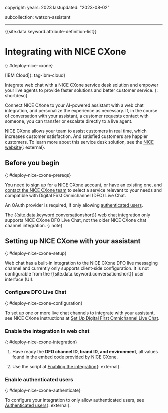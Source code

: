 copyright:
  years: 2023
lastupdated: "2023-08-02"

subcollection: watson-assistant

---
{{site.data.keyword.attribute-definition-list}}


# Integrating with NICE CXone
{: #deploy-nice-cxone}

[IBM Cloud]{: tag-ibm-cloud}

Integrate web chat with a NICE CXone service desk solution and empower your live agents to provide faster solutions and better customer service.
{: shortdesc}

Connect NICE CXone to your AI-powered assistant with a web chat integration, and personalize the experience as necessary. If, in the course of conversation with your assistant, a customer requests contact with someone, you can transfer or escalate directly to a live agent.

NICE CXone allows your team to assist customers in real time, which increases customer satisfaction. And satisfied customers are happier customers. To learn more about this service desk solution, see the [NICE website](https://www.nice.com/solutions/omnichannel-customer-service){: external}.

## Before you begin
{: #deploy-nice-cxone-prereqs}

You need to sign up for a NICE CXone account, or have an existing one, and [contact the NICE CXone team](https://www.nice.com/contact-us) to select a service relevant to your needs and compatible with Digital First Omnichannel (DFO) Live Chat.

An OAuth provider is required, if only allowing [authenticated users](#deploy-nice-cxone-authenticate).

The {{site.data.keyword.conversationshort}} web chat integration only supports NICE CXone DFO Live Chat, not the older NICE CXone chat channel integration. 
{: note} 

## Setting up NICE CXone with your assistant
{: #deploy-nice-cxone-setup}

Web chat has a built-in integration to the NICE CXone DFO live messaging channel and currently only supports client-side configuration. It is not configurable from the {{site.data.keyword.conversationshort}} user interface (UI).

### Configure DFO Live Chat
{: #deploy-nice-cxone-configuration}

To set up one or more live chat channels to integrate with your assistant, see NICE CXone instructions at [Set Up Digital First Omnichannel Live Chat](https://help.nice-incontact.com/content/acd/digital/chat/setuplivechat.htm).

### Enable the integration in web chat 
{: #deploy-nice-cxone-integration}

1. Have ready the **DFO channel ID, brand ID, and environment**, all values found in the embed code provided by NICE CXone.

1. Use the script at [Enabling the integration](https://web-chat.global.assistant.watson.cloud.ibm.com/docs.html?to=service-desks-nice#enabling){: external}.

### Enable authenticated users
{: #deploy-nice-cxone-authenticate}

To configure your integration to only allow authenticated users, see [Authenticated users](https://web-chat.global.assistant.watson.cloud.ibm.com/docs.html?to=service-desks-nice#authenticated-users){: external}.


